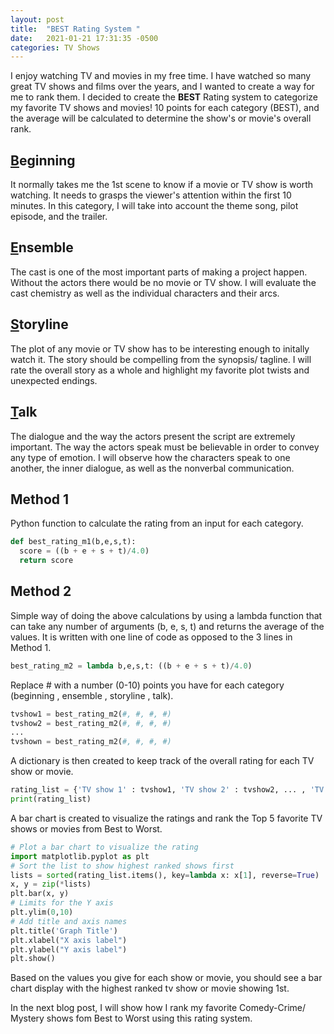 ```yaml
---
layout: post
title:  "BEST Rating System "
date:   2021-01-21 17:31:35 -0500
categories: TV Shows
---
```

I enjoy watching TV and movies in my free time. I have watched so many great TV shows and films over the years, and I wanted to create a way for me to rank them. I decided to create the **BEST** Rating system to categorize my favorite TV shows and movies! 10 points for each category (BEST), and the average will be calculated to determine the show's or movie's overall rank.
## <ins>**B**</ins>eginning
It normally takes me the 1st scene to know if a movie or TV show is worth watching. It needs to grasps the viewer's attention within the first 10 minutes. In this category, I will take into account the theme song, pilot episode, and the trailer.
## <ins>**E**</ins>nsemble
The cast is one of the most important parts of making a project happen. Without the actors there would be no movie or TV show. I will evaluate the cast chemistry as well as the individual characters and their arcs.
## <ins>**S**</ins>toryline
The plot of any movie or TV show has to be interesting enough to initally watch it. The story should be compelling from the synopsis/ tagline. I will rate the overall story as a whole and highlight my favorite plot twists and unexpected endings. 
## <ins>**T**</ins>alk
The dialogue and the way the actors present the script are extremely important. The way the actors speak must be believable in order to convey any type of emotion. I will observe how the characters speak to one another, the inner dialogue, as well as the nonverbal communication.
## Method 1
Python function to calculate the rating from an input for each category. 
``` python
def best_rating_m1(b,e,s,t):
  score = ((b + e + s + t)/4.0)
  return score
```
## Method 2
Simple way of doing the above calculations by using a lambda function that can take any number of arguments (b, e, s, t) and returns the average of the values. It is written with one line of code as opposed to the 3 lines in Method 1.

``` python
best_rating_m2 = lambda b,e,s,t: ((b + e + s + t)/4.0)
```
Replace # with a number (0-10) points you have for each category (beginning , ensemble , storyline , talk).
``` python
tvshow1 = best_rating_m2(#, #, #, #)
tvshow2 = best_rating_m2(#, #, #, #)
...
tvshown = best_rating_m2(#, #, #, #)
```

A dictionary is then created to keep track of the overall rating for each TV show or movie. 
``` python
rating_list = {'TV show 1' : tvshow1, 'TV show 2' : tvshow2, ... , 'TV show n' : tvshown}
print(rating_list)
```

A bar chart is created to visualize the ratings and rank the Top 5 favorite TV shows or movies from Best to Worst.
``` python
# Plot a bar chart to visualize the rating
import matplotlib.pyplot as plt
# Sort the list to show highest ranked shows first
lists = sorted(rating_list.items(), key=lambda x: x[1], reverse=True)
x, y = zip(*lists)
plt.bar(x, y)
# Limits for the Y axis
plt.ylim(0,10)
# Add title and axis names
plt.title('Graph Title')
plt.xlabel("X axis label")
plt.ylabel("Y axis label")
plt.show()
```
Based on the values you give for each show or movie, you should see a bar chart display with the highest ranked tv show or movie showing 1st.

In the next blog post, I will show how I rank my favorite Comedy-Crime/ Mystery shows fom Best to Worst using this rating system. 
